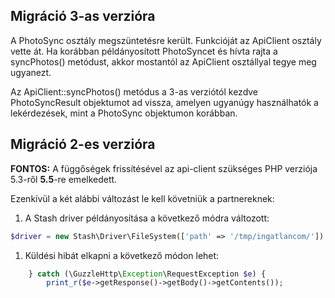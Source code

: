 ## Migráció 3-as verzióra

A PhotoSync osztály megszüntetésre került. Funkcióját az ApiClient osztály vette át. Ha korábban példányosított PhotoSyncet és hívta rajta a syncPhotos() metódust, akkor mostantól az ApiClient osztállyal tegye meg ugyanezt.

Az ApiClient::syncPhotos() metódus a 3-as verziótól kezdve PhotoSyncResult objektumot ad vissza, amelyen ugyanúgy használhatók a lekérdezések, mint a PhotoSync objektumon korábban. 

## Migráció 2-es verzióra

**FONTOS:** A függőségek frissítésével az api-client szükséges PHP verziója 5.3-ről **5.5**-re emelkedett.

Ezenkívül a két alábbi változást le kell követniük a partnereknek:

1. A Stash driver példányosítása a következő módra változott:
```php
$driver = new Stash\Driver\FileSystem(['path' => '/tmp/ingatlancom/']);
```

1. Küldési hibát elkapni a következő módon lehet:
```php
    } catch (\GuzzleHttp\Exception\RequestException $e) {
        print_r($e->getResponse()->getBody()->getContents());
```

